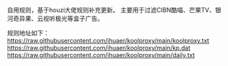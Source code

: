 自用规则，基于houzi大佬规则补充更新。
主要用于过滤CIBN酷喵、芒果TV、银河奇异果、云视听极光等盒子广告。

规则地址如下：
https://raw.githubusercontent.com/ihuaer/koolproxy/main/koolproxy.txt
https://raw.githubusercontent.com/ihuaer/koolproxy/main/kp.dat
https://raw.githubusercontent.com/ihuaer/koolproxy/main/daily.txt
